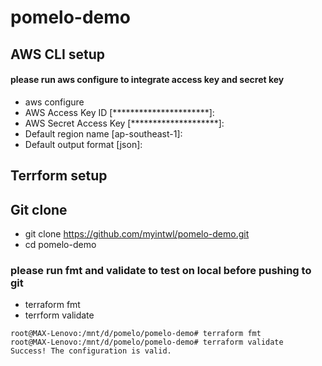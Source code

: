 # pomelo-demo

## AWS CLI setup
#### please run aws configure to integrate access key and secret key
* aws configure 
* AWS Access Key ID [**********************]:
* AWS Secret Access Key [********************]:
* Default region name [ap-southeast-1]:
* Default output format [json]:


## Terrform setup

## Git clone
- git clone https://github.com/myintwl/pomelo-demo.git
- cd pomelo-demo 


### please run fmt and validate to test on local before pushing to git
- terraform fmt
- terrform validate 

```
root@MAX-Lenovo:/mnt/d/pomelo/pomelo-demo# terraform fmt
root@MAX-Lenovo:/mnt/d/pomelo/pomelo-demo# terraform validate
Success! The configuration is valid.
```